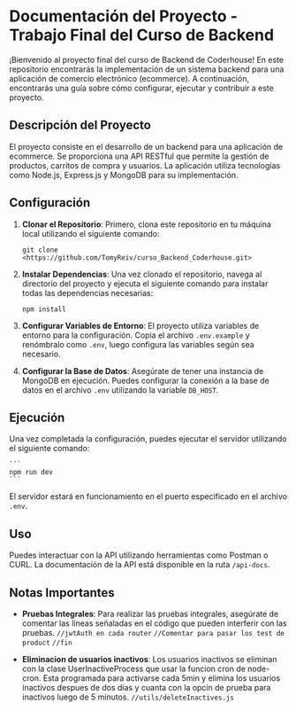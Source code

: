 # Documentación del Proyecto - Trabajo Final del Curso de Backend

¡Bienvenido al proyecto final del curso de Backend de Coderhouse! En este repositorio encontrarás la implementación de un sistema backend para una aplicación de comercio electrónico (ecommerce). A continuación, encontrarás una guía sobre cómo configurar, ejecutar y contribuir a este proyecto.

## Descripción del Proyecto

El proyecto consiste en el desarrollo de un backend para una aplicación de ecommerce. Se proporciona una API RESTful que permite la gestión de productos, carritos de compra y usuarios. La aplicación utiliza tecnologías como Node.js, Express.js y MongoDB para su implementación.

## Configuración

1. **Clonar el Repositorio**: Primero, clona este repositorio en tu máquina local utilizando el siguiente comando:

    ```
    git clone <https://github.com/TomyReiv/curso_Backend_Coderhouse.git>
    ```

2. **Instalar Dependencias**: Una vez clonado el repositorio, navega al directorio del proyecto y ejecuta el siguiente comando para instalar todas las dependencias necesarias:

    ```
    npm install
    ```

3. **Configurar Variables de Entorno**: El proyecto utiliza variables de entorno para la configuración. Copia el archivo `.env.example` y renómbralo como `.env`, luego configura las variables según sea necesario.

4. **Configurar la Base de Datos**: Asegúrate de tener una instancia de MongoDB en ejecución. Puedes configurar la conexión a la base de datos en el archivo `.env` utilizando la variable `DB_HOST`.

## Ejecución

Una vez completada la configuración, puedes ejecutar el servidor utilizando el siguiente comando:

    ```
    npm run dev
    ```

El servidor estará en funcionamiento en el puerto especificado en el archivo `.env`.

## Uso

Puedes interactuar con la API utilizando herramientas como Postman o CURL. La documentación de la API está disponible en la ruta `/api-docs`.


## Notas Importantes

- **Pruebas Integrales**: Para realizar las pruebas integrales, asegúrate de comentar las líneas señaladas en el código que pueden interferir con las pruebas.
    `//jwtAuth en cada router`
    `//Comentar para pasar los test de product`
    `//fin`

- **Eliminacion de usuarios inactivos**: Los usuarios inactivos se eliminan con la clase UserInactiveProcess que usar la funcion cron de node-cron. Esta programada para activarse cada 5min y elimina los usuarios inactivos despues de dos dias y cuanta con la opcin de prueba para inactivos luego de 5 minutos.
    `//utils/deleteInactives.js`